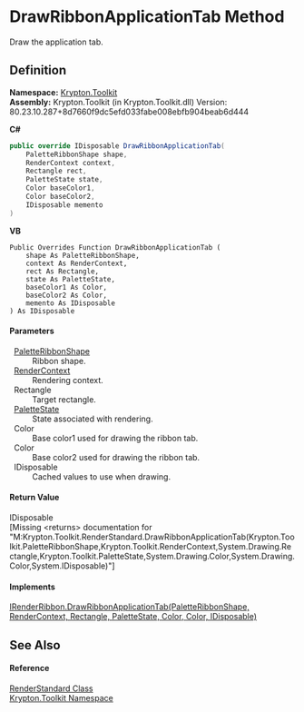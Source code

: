 # DrawRibbonApplicationTab Method


Draw the application tab.



## Definition
**Namespace:** <a href="79d2eac2-21f4-54ff-7552-b20c33c30600.md">Krypton.Toolkit</a>  
**Assembly:** Krypton.Toolkit (in Krypton.Toolkit.dll) Version: 80.23.10.287+8d7660f9dc5efd033fabe008ebfb904beab6d444

**C#**
``` C#
public override IDisposable DrawRibbonApplicationTab(
	PaletteRibbonShape shape,
	RenderContext context,
	Rectangle rect,
	PaletteState state,
	Color baseColor1,
	Color baseColor2,
	IDisposable memento
)
```
**VB**
``` VB
Public Overrides Function DrawRibbonApplicationTab ( 
	shape As PaletteRibbonShape,
	context As RenderContext,
	rect As Rectangle,
	state As PaletteState,
	baseColor1 As Color,
	baseColor2 As Color,
	memento As IDisposable
) As IDisposable
```



#### Parameters
<dl><dt>  <a href="84ca2d8c-daf3-0219-3015-4b7046d3d27b.md">PaletteRibbonShape</a></dt><dd>Ribbon shape.</dd><dt>  <a href="ef60a5af-08ff-7a94-87f5-362a7e392cd4.md">RenderContext</a></dt><dd>Rendering context.</dd><dt>  Rectangle</dt><dd>Target rectangle.</dd><dt>  <a href="93e626cd-00cf-240e-06c6-ab4d47e982ba.md">PaletteState</a></dt><dd>State associated with rendering.</dd><dt>  Color</dt><dd>Base color1 used for drawing the ribbon tab.</dd><dt>  Color</dt><dd>Base color2 used for drawing the ribbon tab.</dd><dt>  IDisposable</dt><dd>Cached values to use when drawing.</dd></dl>

#### Return Value
IDisposable  
\[Missing &lt;returns&gt; documentation for "M:Krypton.Toolkit.RenderStandard.DrawRibbonApplicationTab(Krypton.Toolkit.PaletteRibbonShape,Krypton.Toolkit.RenderContext,System.Drawing.Rectangle,Krypton.Toolkit.PaletteState,System.Drawing.Color,System.Drawing.Color,System.IDisposable)"\]

#### Implements
<a href="7b9613b0-6a06-c31f-26c1-86e3e176d45a.md">IRenderRibbon.DrawRibbonApplicationTab(PaletteRibbonShape, RenderContext, Rectangle, PaletteState, Color, Color, IDisposable)</a>  


## See Also


#### Reference
<a href="8a8b9945-a6ad-21c4-5182-014e3b962e19.md">RenderStandard Class</a>  
<a href="79d2eac2-21f4-54ff-7552-b20c33c30600.md">Krypton.Toolkit Namespace</a>  
